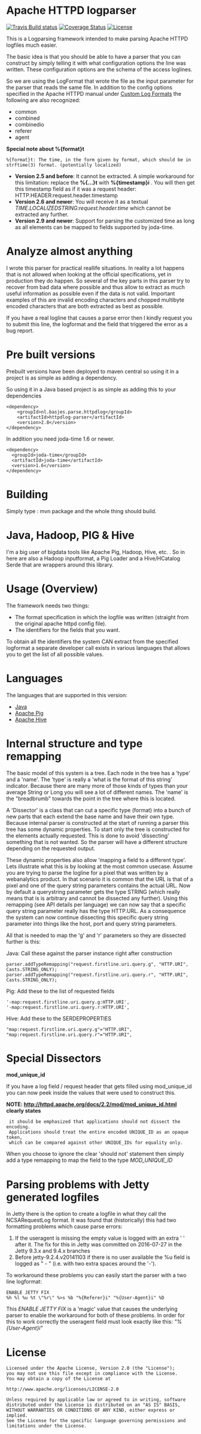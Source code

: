 Apache HTTPD logparser
===
[![Travis Build status](https://api.travis-ci.org/nielsbasjes/logparser.png)](https://travis-ci.org/nielsbasjes/logparser) [![Coverage Status](https://coveralls.io/repos/github/nielsbasjes/logparser/badge.svg?branch=master)](https://coveralls.io/github/nielsbasjes/logparser?branch=master) [![License](http://img.shields.io/:license-apache-blue.svg)](http://www.apache.org/licenses/LICENSE-2.0.html)

This is a Logparsing framework intended to make parsing Apache HTTPD logfiles much easier.

The basic idea is that you should be able to have a parser that you can construct by simply
telling it with what configuration options the line was written. 
These configuration options are the schema of the access loglines.

So we are using the LogFormat that wrote the file as the input parameter for the parser that reads the same file.
In addition to the config options specified in the Apache HTTPD manual under
[Custom Log Formats](http://httpd.apache.org/docs/2.2/mod/mod_log_config.html) the following are also recognized:

* common
* combined
* combinedio
* referer
* agent

**Special note about %{format}t**

    %{format}t: The time, in the form given by format, which should be in strftime(3) format. (potentially localized)

* **Version 2.5 and before**: 
It cannot be extracted. A simple workaround for this limitation: replace the **%{...}t** with **%{timestamp}i** .
You will then get this timestamp field as if it was a request header: HTTP.HEADER:request.header.timestamp
* **Version 2.6 and newer**: You will receive it as a textual *TIME.LOCALIZEDSTRING:request.header.time* which cannot be extracted any further.
* **Version 2.9 and newer**: Support for parsing the customized time as long as all elements can be mapped to fields supported by joda-time.

Analyze almost anything
===
I wrote this parser for practical reallife situations. In reality a lot happens that is not allowed when looking at the
official specifications, yet in production they do happen.
So several of the key parts in this parser try to recover from bad data where possible and thus allow to extract as
much useful information as possible even if the data is not valid.
Important examples of this are invalid encoding characters and chopped multibyte encoded characters that are both
extracted as best as possible.

If you have a real logline that causes a parse error then I kindly request you to submit this line, the logformat and
the field that triggered the error as a bug report.

Pre built versions
===
Prebuilt versions have been deployed to maven central so using it in a project is as simple as adding a dependency.

So using it in a Java based project is as simple as adding this to your dependencies

    <dependency>
        <groupId>nl.basjes.parse.httpdlog</groupId>
        <artifactId>httpdlog-parser</artifactId>
        <version>2.8</version>
    </dependency>

In addition you need joda-time 1.6 or newer.

    <dependency>
      <groupId>joda-time</groupId>
      <artifactId>joda-time</artifactId>
      <version>1.6</version>
    </dependency>

Building
===
Simply type : mvn package
and the whole thing should build.

Java, Hadoop, PIG & Hive
===
I'm a big user of bigdata tools like Apache Pig, Hadoop, Hive, etc. .
So in here are also a Hadoop inputformat, a Pig Loader and a Hive/HCatalog Serde that are wrappers around this library.

Usage (Overview)
===
The framework needs two things:

* The format specification in which the logfile was written (straight from the original apache httpd config file).
* The identifiers for the fields that you want.

To obtain all the identifiers the system CAN extract from the specified logformat a separate
developer call exists in various languages that allows you to get the list of all possible values.

Languages
===
The languages that are supported in this version:

* [Java](README-Java.md)
* [Apache Pig](README-Pig.md)
* [Apache Hive](README-Hive.md)

Internal structure and type remapping
===
The basic model of this system is a tree.
Each node in the tree has a 'type' and a 'name'.
The 'type' is really a 'what is the format of this string' indicator. Because there are many more of those kinds of types than your average String or Long you will see a lot of different names.
The 'name' is the "breadbrumb" towards the point in the tree where this is located.

A 'Dissector' is a class that can cut a specific type (format) into a bunch of new parts that each extend the base name and have their own type.
Because internal parser is constructed at the start of running a parser this tree has some dynamic properties.
To start only the tree is constructed for the elements actually requested. This is done to avoid 'dissecting' something that is not wanted.
So the parser will have a different structure depending on the requested output.

These dynamic properties also allow 'mapping a field to a different type'. Lets illustrate what this is by looking at the most common usecase.
Assume you are trying to parse the logline for a pixel that was written by a webanalytics product. In that scenario it is common that the URL is that of a pixel and one of the query string parameters contains the actual URL. Now by default a querystring parameter gets the type STRING (which really means that is is arbitrary and cannot be dissected any further). Using this remapping (see API details per language) we can now say that a specific query string parameter really has the type HTTP.URL. As a consequence the system can now continue dissecting this specific query string parameter into things like the host, port and query string parameters.

All that is needed to map the 'g' and 'r' parameters so they are dissected further is this:

Java: Call these against the parser instance right after construction

    parser.addTypeRemapping("request.firstline.uri.query.g", "HTTP.URI", Casts.STRING_ONLY);
    parser.addTypeRemapping("request.firstline.uri.query.r", "HTTP.URI", Casts.STRING_ONLY);

Pig: Add these to the list of requested fields

    '-map:request.firstline.uri.query.g:HTTP.URI',
    '-map:request.firstline.uri.query.r:HTTP.URI',

Hive: Add these to the SERDEPROPERTIES

    "map:request.firstline.uri.query.g"="HTTP.URI",
    "map:request.firstline.uri.query.r"="HTTP.URI",

Special Dissectors
===
**mod_unique_id**

If you have a log field / request header that gets filled using mod_unique_id you can now peek inside
the values that were used to construct this.

**NOTE: http://httpd.apache.org/docs/2.2/mod/mod_unique_id.html clearly states**

     it should be emphasized that applications should not dissect the encoding.
     Applications should treat the entire encoded UNIQUE_ID as an opaque token,
     which can be compared against other UNIQUE_IDs for equality only.

When you choose to ignore the clear 'should not' statement then simply add
a type remapping to map the field to the type *MOD_UNIQUE_ID*

Parsing problems with Jetty generated logfiles
==============================================
In Jetty there is the option to create a logfile in what they call the NCSARequestLog format.
It was found that (historically) this had two formatting problems which cause parse errors:

1. If the useragent is missing the empty value is logged with an extra ' ' after it.
   The fix for this in Jetty was committed on 2016-07-27 in the Jetty 9.3.x and 9.4.x branches
2. Before jetty-9.2.4.v20141103 if there is no user available the %u field is logged as " - "
(i.e. with two extra spaces around the '-').

To workaround these problems you can easily start the parser with a two line logformat:

    ENABLE JETTY FIX
    %h %l %u %t \"%r\" %>s %b "%{Referer}i" "%{User-Agent}i" %D

This *ENABLE JETTY FIX* is a 'magic' value that causes the underlying parser to enable the workaround for both of these problems.
In order for this to work correctly the useragent field must look exactly like this: *"%{User-Agent}i"*

License
===
    Licensed under the Apache License, Version 2.0 (the "License");
    you may not use this file except in compliance with the License.
    You may obtain a copy of the License at

    http://www.apache.org/licenses/LICENSE-2.0

    Unless required by applicable law or agreed to in writing, software
    distributed under the License is distributed on an "AS IS" BASIS,
    WITHOUT WARRANTIES OR CONDITIONS OF ANY KIND, either express or implied.
    See the License for the specific language governing permissions and
    limitations under the License.
